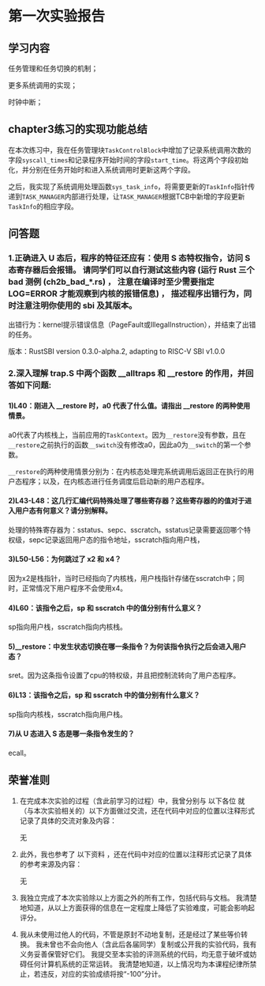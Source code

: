 ﻿# 第一次实验报告

## 学习内容

任务管理和任务切换的机制；

更多系统调用的实现；

时钟中断；

## chapter3练习的实现功能总结

在本次练习中，我在任务管理块`TaskControlBlock`中增加了记录系统调用次数的字段`syscall_times`和记录程序开始时间的字段`start_time`。将这两个字段初始化，并分别在任务开始时和进入系统调用时更新这两个字段。

之后，我实现了系统调用处理函数`sys_task_info`，将需要更新的`TaskInfo`指针传递到`TASK_MANAGER`内部进行处理，让`TASK_MANAGER`根据TCB中新增的字段更新`TaskInfo`的相应字段。

## 问答题

### 1.正确进入 U 态后，程序的特征还应有：使用 S 态特权指令，访问 S 态寄存器后会报错。 请同学们可以自行测试这些内容 (运行 Rust 三个 bad 测例 (ch2b_bad_*.rs) ， 注意在编译时至少需要指定 LOG=ERROR 才能观察到内核的报错信息) ， 描述程序出错行为，同时注意注明你使用的 sbi 及其版本。

出错行为：kernel提示错误信息（PageFault或IllegalInstruction），并结束了出错的任务。

版本：RustSBI version 0.3.0-alpha.2, adapting to RISC-V SBI v1.0.0

### 2.深入理解 trap.S 中两个函数 __alltraps 和 __restore 的作用，并回答如下问题:

#### 1)L40：刚进入 __restore 时，a0 代表了什么值。请指出 __restore 的两种使用情景。

a0代表了内核栈上，当前应用的`TaskContext`。因为`__restore`没有参数，且在`__restore`之前执行的函数`__switch`没有修改a0，因此a0为`__switch`的第一个参数。

`__restore`的两种使用情景分别为：在内核态处理完系统调用后返回正在执行的用户态程序；以及，在内核态进行任务调度后启动新的用户态程序。

#### 2)L43-L48：这几行汇编代码特殊处理了哪些寄存器？这些寄存器的的值对于进入用户态有何意义？请分别解释。

处理的特殊寄存器为：sstatus、sepc、sscratch。sstatus记录需要返回哪个特权级，sepc记录返回用户态的指令地址，sscratch指向用户栈，

#### 3)L50-L56：为何跳过了 x2 和 x4？

因为x2是栈指针，当时已经指向了内核栈，用户栈指针存储在sscratch中；同时，正常情况下用户程序不会使用x4。

#### 4)L60：该指令之后，sp 和 sscratch 中的值分别有什么意义？

sp指向用户栈，sscratch指向内核栈。

#### 5)__restore：中发生状态切换在哪一条指令？为何该指令执行之后会进入用户态？

sret。因为这条指令设置了cpu的特权级，并且把控制流转向了用户态程序。

#### 6)L13：该指令之后，sp 和 sscratch 中的值分别有什么意义？

sp指向内核栈，sscratch指向用户栈。

#### 7)从 U 态进入 S 态是哪一条指令发生的？

ecall。

## 荣誉准则

1. 在完成本次实验的过程（含此前学习的过程）中，我曾分别与 以下各位 就（与本次实验相关的）以下方面做过交流，还在代码中对应的位置以注释形式记录了具体的交流对象及内容：

    无

2. 此外，我也参考了 以下资料 ，还在代码中对应的位置以注释形式记录了具体的参考来源及内容：

    无

3. 我独立完成了本次实验除以上方面之外的所有工作，包括代码与文档。 我清楚地知道，从以上方面获得的信息在一定程度上降低了实验难度，可能会影响起评分。

4. 我从未使用过他人的代码，不管是原封不动地复制，还是经过了某些等价转换。 我未曾也不会向他人（含此后各届同学）复制或公开我的实验代码，我有义务妥善保管好它们。 我提交至本实验的评测系统的代码，均无意于破坏或妨碍任何计算机系统的正常运转。 我清楚地知道，以上情况均为本课程纪律所禁止，若违反，对应的实验成绩将按“-100”分计。